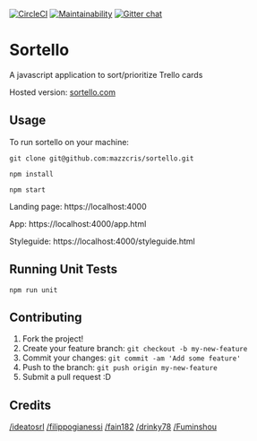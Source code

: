 [![CircleCI](https://circleci.com/gh/sortello/sortello/tree/master.svg?style=svg)](https://circleci.com/gh/sortello/sortello/tree/master)
[![Maintainability](https://api.codeclimate.com/v1/badges/46bc18026cdefd1912e9/maintainability)](https://codeclimate.com/github/mazzcris/sortello/maintainability)
[![Gitter chat](https://badges.gitter.im/org.png)](https://gitter.im/sortello)
# Sortello
A javascript application to sort/prioritize Trello cards

Hosted version: [sortello.com](https://sortello.com)

## Usage

To run sortello on your machine:

`git clone git@github.com:mazzcris/sortello.git`

`npm install`

`npm start`

Landing page:
https://localhost:4000

App:
https://localhost:4000/app.html

Styleguide:
https://localhost:4000/styleguide.html

## Running Unit Tests

`npm run unit`

## Contributing

1. Fork the project!
2. Create your feature branch: `git checkout -b my-new-feature`
3. Commit your changes: `git commit -am 'Add some feature'`
4. Push to the branch: `git push origin my-new-feature`
5. Submit a pull request :D


## Credits

[/ideatosrl](https://github.com/ideatosrl)
[/filippogianessi](https://github.com/filippogianessi)
[/fain182](https://github.com/fain182)
[/drinky78](https://github.com/drinky78)
[/Fuminshou](https://github.com/Fuminshou)

<!--
## History

TODO: Write history



## License

TODO: Write license
-->

